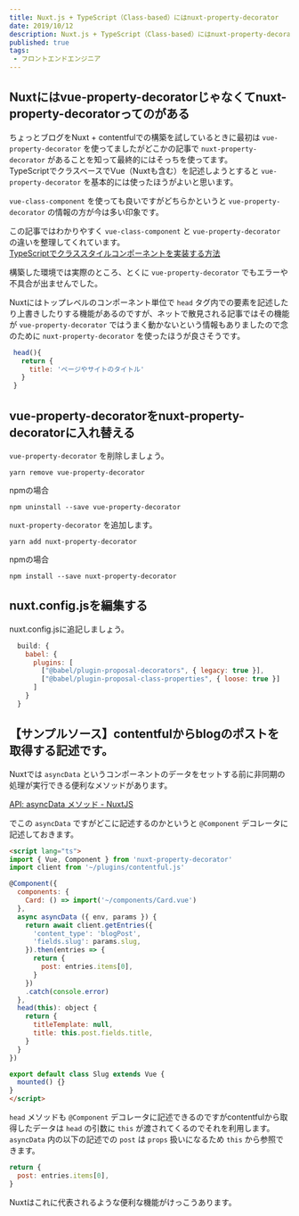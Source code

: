 ```yaml
---
title: Nuxt.js + TypeScript（Class-based）にはnuxt-property-decorator
date: 2019/10/12
description: Nuxt.js + TypeScript（Class-based）にはnuxt-property-decoratorってのがあってそっちを使ったほうがよいのかどうか。
published: true
tags: 
 - フロントエンドエンジニア
---
```


## Nuxtにはvue-property-decoratorじゃなくてnuxt-property-decoratorってのがある

ちょっとブログをNuxt + contentfulでの構築を試しているときに最初は `vue-property-decorator` を使ってましたがどこかの記事で `nuxt-property-decorator` があることを知って最終的にはそっちを使ってます。  
TypeScriptでクラスベースでVue（Nuxtも含む）を記述しようとすると `vue-property-decorator` を基本的には使ったほうがよいと思います。  

<!-- more -->

`vue-class-component` を使っても良いですがどちらかというと `vue-property-decorator` の情報の方が今は多い印象です。  

この記事ではわかりやすく `vue-class-component` と `vue-property-decorator` の違いを整理してくれています。  
[TypeScriptでクラススタイルコンポーネントを実装する方法](https://www.wakuwakubank.com/posts/678-vue-typescript-component/)

構築した環境では実際のところ、とくに `vue-property-decorator` でもエラーや不具合が出ませんでした。

Nuxtにはトップレベルのコンポーネント単位で `head` タグ内での要素を記述したり上書きしたりする機能があるのですが、ネットで散見される記事ではその機能が `vue-property-decorator` ではうまく動かないという情報もありましたので念のために `nuxt-property-decorator` を使ったほうが良さそうです。

```javascript
 head(){
   return {
     title: 'ページやサイトのタイトル'
   }
 }
```

## vue-property-decoratorをnuxt-property-decoratorに入れ替える

`vue-property-decorator` を削除しましょう。

```
yarn remove vue-property-decorator
```
npmの場合

```
npm uninstall --save vue-property-decorator
```

`nuxt-property-decorator` を追加します。

```
yarn add nuxt-property-decorator
```
npmの場合

```
npm install --save nuxt-property-decorator
```

## nuxt.config.jsを編集する

nuxt.config.jsに追記しましょう。

```javascript
  build: {
    babel: {
      plugins: [
        ["@babel/plugin-proposal-decorators", { legacy: true }],
        ["@babel/plugin-proposal-class-properties", { loose: true }]
      ]
    }
  }
```

## 【サンプルソース】contentfulからblogのポストを取得する記述です。

Nuxtでは `asyncData` というコンポーネントのデータをセットする前に非同期の処理が実行できる便利なメソッドがあります。

[API: asyncData メソッド - NuxtJS](https://ja.nuxtjs.org/api/)

でこの `asyncData` ですがどこに記述するのかというと `@Component` デコレータに記述しておきます。

```html
<script lang="ts">
import { Vue, Component } from 'nuxt-property-decorator'
import client from '~/plugins/contentful.js'

@Component({
  components: {
    Card: () => import('~/components/Card.vue')
  },
  async asyncData ({ env, params }) {
    return await client.getEntries({
      'content_type': 'blogPost',
      'fields.slug': params.slug,
    }).then(entries => {
      return {
        post: entries.items[0],
      }
    })
    .catch(console.error)
  },
  head(this): object {
    return {
      titleTemplate: null,
      title: this.post.fields.title,
    }
  }
})

export default class Slug extends Vue {
  mounted() {}
}
</script>
```

`head` メソッドも `@Component` デコレータに記述できるのですがcontentfulから取得したデータは `head` の引数に `this` が渡されてくるのでそれを利用します。
`asyncData` 内の以下の記述での `post` は `props` 扱いになるため `this` から参照できます。 

```javascript
return {
  post: entries.items[0],
}
```
Nuxtはこれに代表されるような便利な機能がけっこうあります。

